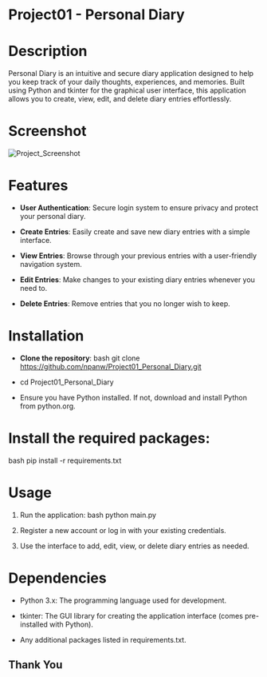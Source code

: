 # Project01 - Personal Diary

# Description
Personal Diary is an intuitive and secure diary application designed to help you keep track of your daily thoughts, experiences, and memories. Built using Python and tkinter for the graphical user interface, this application allows you to create, view, edit, and delete diary entries effortlessly.

# Screenshot

![Project_Screenshot](https://github.com/user-attachments/assets/ed428519-78cc-4619-98aa-d88c51755a9a)

# Features
* **User Authentication**: Secure login system to ensure privacy and protect your personal diary.

* **Create Entries**: Easily create and save new diary entries with a simple interface.

* **View Entries**: Browse through your previous entries with a user-friendly navigation system.

* **Edit Entries**: Make changes to your existing diary entries whenever you need to.

* **Delete Entries**: Remove entries that you no longer wish to keep.

# Installation
* **Clone the repository**: bash git clone https://github.com/npanw/Project01_Personal_Diary.git

* cd Project01_Personal_Diary

* Ensure you have Python installed. If not, download and install Python from python.org.

# Install the required packages:

bash pip install -r requirements.txt

# Usage

1. Run the application: bash python main.py

2. Register a new account or log in with your existing credentials.

3. Use the interface to add, edit, view, or delete diary entries as needed.

# Dependencies

* Python 3.x: The programming language used for development.

* tkinter: The GUI library for creating the application interface (comes pre-installed with Python).

* Any additional packages listed in requirements.txt.

## Thank You
